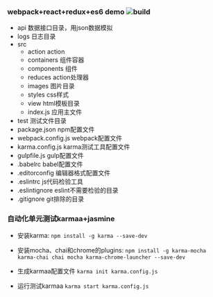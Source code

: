 ### webpack+react+redux+es6  demo   ![build](https://travis-ci.org/wuhuanhost/React-App.svg?branch=master)

+ api                   数据接口目录，用json数据模拟
+ logs                  日志目录 
+ src
    + action            action
    + containers        组件容器
    + components        组件
    + reduces           action处理器
    + images            图片目录
    + styles            css样式
    + view              html模板目录 
    + index.js          应用主文件
+ test                  测试文件目录     
+ package.json          npm配置文件
+ webpack.config.js     webpack配置文件
+ karma.config.js       karma测试工具配置文件
+ gulpfile.js           gulp配置文件
+ .babelrc              babel配置文件
+ .editorconfig         编辑器格式配置文件
+ .eslintrc             js代码检验工具
+ .eslintignore         eslint不需要检验的目录
+ .gitignore            git排除的目录  

 

### 自动化单元测试karmaa+jasmine

* 安装karma:
`npm install -g karma --save-dev`

* 安装mocha、chai和chrome的plugins:
`npm install -g karma-mocha karma-chai chai mocha karma-chrome-launcher --save-dev`

* 生成karmaa配置文件
`karma init karma.config.js`

* 运行测试karmaa
`karma start karma.config.js`
